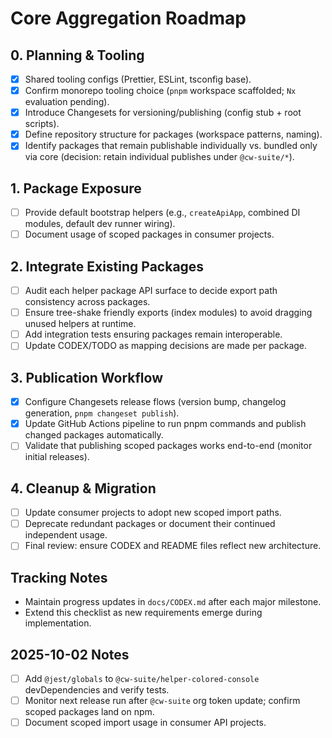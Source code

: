 # Core Aggregation Roadmap

## 0. Planning & Tooling
- [x] Shared tooling configs (Prettier, ESLint, tsconfig base).
- [x] Confirm monorepo tooling choice (`pnpm` workspace scaffolded; `Nx` evaluation pending).
- [x] Introduce Changesets for versioning/publishing (config stub + root scripts).
- [x] Define repository structure for packages (workspace patterns, naming).
- [x] Identify packages that remain publishable individually vs. bundled only via core (decision: retain individual publishes under `@cw-suite/*`).

## 1. Package Exposure
- [ ] Provide default bootstrap helpers (e.g., `createApiApp`, combined DI modules, default dev runner wiring).
- [ ] Document usage of scoped packages in consumer projects.

## 2. Integrate Existing Packages
- [ ] Audit each helper package API surface to decide export path consistency across packages.
- [ ] Ensure tree-shake friendly exports (index modules) to avoid dragging unused helpers at runtime.
- [ ] Add integration tests ensuring packages remain interoperable.
- [ ] Update CODEX/TODO as mapping decisions are made per package.

## 3. Publication Workflow
- [x] Configure Changesets release flows (version bump, changelog generation, `pnpm changeset publish`).
- [x] Update GitHub Actions pipeline to run pnpm commands and publish changed packages automatically.
- [ ] Validate that publishing scoped packages works end-to-end (monitor initial releases).

## 4. Cleanup & Migration
- [ ] Update consumer projects to adopt new scoped import paths.
- [ ] Deprecate redundant packages or document their continued independent usage.
- [ ] Final review: ensure CODEX and README files reflect new architecture.

## Tracking Notes
- Maintain progress updates in `docs/CODEX.md` after each major milestone.
- Extend this checklist as new requirements emerge during implementation.

## 2025-10-02 Notes
- [ ] Add `@jest/globals` to `@cw-suite/helper-colored-console` devDependencies and verify tests.
- [ ] Monitor next release run after `@cw-suite` org token update; confirm scoped packages land on npm.
- [ ] Document scoped import usage in consumer API projects.
